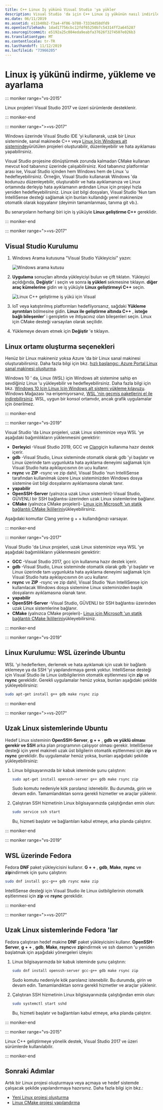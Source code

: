 ```yaml
---
title: C++ Linux Iş yükünü Visual Studio 'ya yükler
description: Visual Studio 'da için C++ Linux iş yükünün nasıl indirileceği, yükleneceği ve kurulacağı açıklanmaktadır.
ms.date: 06/11/2019
ms.assetid: e11b40b2-f3a4-4f06-b788-73334d58dfd9
ms.openlocfilehash: 1dad17756cbc12fdf65250b7c54314ff2a645287
ms.sourcegitcommit: e5192a25c084eda9eabfa37626f3274507e026b3
ms.translationtype: MT
ms.contentlocale: tr-TR
ms.lasthandoff: 11/12/2019
ms.locfileid: "73966205"
---
```

# <a name="download-install-and-set-up-the-linux-workload"></a>Linux iş yükünü indirme, yükleme ve ayarlama

::: moniker range="vs-2015"

Linux projeleri Visual Studio 2017 ve üzeri sürümlerde desteklenir.

::: moniker-end

::: moniker range=">=vs-2017"

Windows üzerinde Visual Studio IDE 'yi kullanarak, uzak bir Linux sisteminde, sanal makinede C++ veya [Linux Için Windows alt sisteminde](/windows/wsl/about)yürütülen projeleri oluşturabilir, düzenleyebilir ve hata ayıklaması yapabilirsiniz. 

Visual Studio projesine dönüştürmek zorunda kalmadan CMake kullanan mevcut kod tabanınız üzerinde çalışabilirsiniz. Kod tabanınız platformlar arası ise, Visual Studio içinden hem Windows hem de Linux 'u hedefleyebilirsiniz. Örneğin, Visual Studio kullanarak Windows 'da kodunuzu düzenleyebilir, oluşturabilir ve hata ayıklamanıza ve Linux ortamında derleyip hata ayıklamanın ardından Linux için projeyi hızla yeniden hedefleyebilirsiniz. Linux üst bilgi dosyaları, Visual Studio 'Nun tam IntelliSense desteği sağlamak için bunları kullandığı yerel makinenize otomatik olarak kopyalanır (deyimin tamamlanması, tanıma git vb.). 
 
Bu senaryoların herhangi biri için iş yüküyle **Linux geliştirme C++**  gereklidir. 

::: moniker-end

::: moniker range=">=vs-2017"

## <a name="visual-studio-setup"></a>Visual Studio Kurulumu

1. Windows Arama kutusuna "Visual Studio Yükleyicisi" yazın:

   ![Windows arama kutusu](media/visual-studio-installer-search.png)

2. **Uygulama** sonuçları altında yükleyiciyi bulun ve çift tıklatın. Yükleyici açıldığında, **Değiştir**' i seçin ve sonra **iş yükleri** sekmesine tıklayın. **diğer araç kümelerine** gidin ve iş yüküyle **Linux geliştirmeyi C++**  seçin.

   ![Linux C++ geliştirme iş yükü için Visual](media/linuxworkload.png)

1. IoT veya katıştırılmış platformları hedefliyorsanız, sağdaki **Yükleme ayrıntıları** bölmesine gidin. **Linux ile geliştirme altında C++** , **isteğe bağlı bileşenler**' i genişletin ve ihtiyacınız olan bileşenleri seçin. Linux için CMake desteği varsayılan olarak seçilidir.

1. Yüklemeye devam etmek için **Değiştir** 'e tıklayın.

## <a name="options-for-creating-a-linux-environment"></a>Linux ortamı oluşturma seçenekleri

Henüz bir Linux makineniz yoksa Azure 'da bir Linux sanal makinesi oluşturabilirsiniz. Daha fazla bilgi için bkz. [hızlı başlangıç: Azure Portal Linux sanal makinesi oluşturma](/azure/virtual-machines/linux/quick-create-portal).

Windows 10 ' da, Linux (WSL) için Windows alt sistemine sahip en sevdiğiniz Linux 'u yükleyebilir ve hedefleyebilirsiniz. Daha fazla bilgi için bkz. [Windows 10 Için Linux Için Windows alt sistemi yükleme kılavuzu](/windows/wsl/install-win10). Windows Mağazası 'na erişemiyorsanız, [WSL 'nin geçmiş paketlerini el ile indirebilirsiniz](/windows/wsl/install-manual). WSL, uygun bir konsol ortamıdır, ancak grafik uygulamalar için önerilmez.

::: moniker-end

::: moniker range="vs-2019"

Visual Studio 'da Linux projeleri, uzak Linux sisteminize veya WSL 'ye aşağıdaki bağımlılıkların yüklenmesini gerektirir:

- **Derleyici** -Visual Studio 2019, GCC ve [Clang](/cpp/build/clang-support-cmake?view=vs-2019)için kullanıma hazır destek içerir.
- **gdb** -Visual Studio, Linux sisteminde otomatik olarak gdb 'yi başlatır ve Linux üzerinde tam uygunlukta hata ayıklama deneyimi sağlamak Için Visual Studio hata ayıklayıcısının ön ucu kullanır.
- **rsync** ve **ZIP** -rsync ve zip dahil, Visual Studio 'nun IntelliSense tarafından kullanılmak üzere Linux sisteminizden Windows dosya sistemine üst bilgi dosyalarını ayıklamasına olanak tanır.
- **yapabilir**
- **OpenSSH-Server** (yalnızca uzak Linux sistemleri)-Visual Studio, GÜVENLI bir SSH bağlantısı üzerinden uzak Linux sistemlerine bağlanır.
- **CMake** (yalnızca CMake projeleri)- [Linux için Microsoft 'un statik bağlantılı CMake İkililerini](https://github.com/microsoft/CMake/releases)yükleyebilirsiniz.

Aşağıdaki komutlar Clang yerine g + + kullandığınızı varsayar.

::: moniker-end

::: moniker range="vs-2017"

Visual Studio 'da Linux projeleri, uzak Linux sisteminize veya WSL 'ye aşağıdaki bağımlılıkların yüklenmesini gerektirir:

- **GCC** -Visual Studio 2017, gcc için kullanıma hazır destek içerir.
- **gdb** -Visual Studio, Linux sisteminde otomatik olarak gdb 'yi başlatır ve Linux üzerinde tam uygunlukta hata ayıklama deneyimi sağlamak Için Visual Studio hata ayıklayıcısının ön ucu kullanır.
- **rsync** ve **ZIP** -rsync ve zip dahil, Visual Studio 'Nun IntelliSense için kullanılacak Windows dosya sistemine Linux sisteminizden başlık dosyalarını ayıklamasına olanak tanır.
- **yapabilir**
- **OpenSSH-Server** -Visual Studio, GÜVENLI bir SSH bağlantısı üzerinden uzak Linux sistemlerine bağlanır.
- **CMake** (yalnızca CMake projeleri)- [Linux için Microsoft 'un statik bağlantılı CMake İkililerini](https://github.com/microsoft/CMake/releases)yükleyebilirsiniz.

::: moniker-end

::: moniker range="vs-2019"

## <a name="linux-setup-ubuntu-on-wsl"></a>Linux Kurulumu: WSL üzerinde Ubuntu

WSL 'yi hedeflerken, derlemek ve hata ayıklamak için uzak bir bağlantı eklemeye ya da SSH 'yi yapılandırmaya gerek yoktur. IntelliSense desteği için Visual Studio ile Linux üstbilgilerinin otomatik eşitlenmesi için **zip** ve **rsync** gereklidir. Gerekli uygulamalar henüz yoksa, bunları aşağıdaki şekilde yükleyebilirsiniz:

```bash
sudo apt-get install g++ gdb make rsync zip
```

::: moniker-end

::: moniker range=">=vs-2017"

## <a name="ubuntu-on-remote-linux-systems"></a>Uzak Linux sistemlerinde Ubuntu

Hedef Linux sisteminin **OpenSSH-Server**, **g + +** , **gdb** **ve yüklü olması gerekir ve SSH** arka plan programının çalışıyor olması gerekir. IntelliSense desteği için yerel makineli uzak üst bilgilerin otomatik eşitlenmesi için **zip** ve **rsync** gereklidir. Bu uygulamalar henüz yoksa, bunları aşağıdaki şekilde yükleyebilirsiniz:

1. Linux bilgisayarınızda bir kabuk isteminde şunu çalıştırın:

   ```bash
   sudo apt-get install openssh-server g++ gdb make rsync zip
   ```

   Sudo komutu nedeniyle kök parolanız istenebilir.  Bu durumda, girin ve devam edin. Tamamlandıktan sonra gerekli hizmetler ve araçlar yüklenir.

1. Çalıştıran SSH hizmetinin Linux bilgisayarınızda çalıştığından emin olun:

   ```bash
   sudo service ssh start
   ```

   Bu, hizmeti başlatır ve bağlantıları kabul etmeye, arka planda çalıştırır.

::: moniker-end

::: moniker range="vs-2019"

## <a name="fedora-on-wsl"></a>WSL üzerinde Fedora

Fedora **DNF** paket yükleyicisini kullanır. **G + +** , **gdb**, **Make**, **rsync** ve **zip**indirmek için şunu çalıştırın:

   ```bash
   sudo dnf install gcc-g++ gdb rsync make zip
   ```

IntelliSense desteği için Visual Studio ile Linux üstbilgilerinin otomatik eşitlenmesi için **zip** ve **rsync** gereklidir.

::: moniker-end

::: moniker range=">=vs-2017"

## <a name="fedora-on-remote-linux-systems"></a>Uzak Linux sistemlerinde Fedora 'lar

Fedora çalıştıran hedef makine **DNF** paket yükleyicisini kullanır. **OpenSSH-Server**, **g + +** , **gdb**, **Make**, **rsync**ve **zip**indirmek ve ssh daemon 'u yeniden başlatmak için aşağıdaki yönergeleri izleyin:

1. Linux bilgisayarınızda bir kabuk isteminde şunu çalıştırın:

   ```bash
   sudo dnf install openssh-server gcc-g++ gdb make rsync zip
   ```

   Sudo komutu nedeniyle kök parolanız istenebilir.  Bu durumda, girin ve devam edin. Tamamlandıktan sonra gerekli hizmetler ve araçlar yüklenir.

1. Çalıştıran SSH hizmetinin Linux bilgisayarınızda çalıştığından emin olun:

   ```bash
   sudo systemctl start sshd
   ```

   Bu, hizmeti başlatır ve bağlantıları kabul etmeye, arka planda çalıştırır.

::: moniker-end

::: moniker range="vs-2015"

Linux C++ geliştirmeye yönelik destek, Visual Studio 2017 ve üzeri sürümlerde kullanılabilir.

::: moniker-end

## <a name="next-steps"></a>Sonraki Adımlar

Artık bir Linux projesi oluşturmaya veya açmaya ve hedef sistemde çalışacak şekilde yapılandırmaya hazırsınız. Daha fazla bilgi için bkz.:

- [Yeni Linux projesi oluşturma](create-a-new-linux-project.md)
- [Linux CMake projesi yapılandırma](cmake-linux-project.md)
